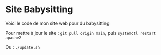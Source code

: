# Site Babysitting

Voici le code de mon site web pour du babysitting

Pour mettre à jour le site : `git pull origin main`, puis `systemctl restart apache2`

Ou : `./update.sh`